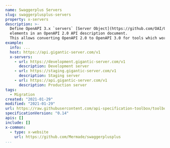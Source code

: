 ```yaml
---
name: Swaggerplus Servers
slug: swaggerplusplus-servers
property: x-servers
description: >-
  Define OpenAPI 3.x `servers` [Server Object](https://github.com/OAI/OpenAPI-Specification/blob/master/versions/3.0.0.md#server-object)
  elements in an OpenAPI 2.0 API description document.
  This allows converting OpenAPI 2.0 to OpenAPI 3.0 for tools which work with OpenAPI 3.0.
example:
  info: ...
  host: https://api.gigantic-server.com/v1
  x-servers:
    - url: https://development.gigantic-server.com/v1
      description: Development server
    - url: https://staging.gigantic-server.com/v1
      description: Staging server
    - url: https://api.gigantic-server.com/v1
      description: Production server
tags:
  - Migration
created: "2021-01-29"
modified: "2021-01-29"
url: https://raw.githubusercontent.com/api-specification-toolbox/toolbox/main/_extensions/
specificationVersion: "0.14"
apis: []
include: []
x-common:
  - type: x-website
    url: https://github.com/Mermade/swaggerplusplus
...
```

